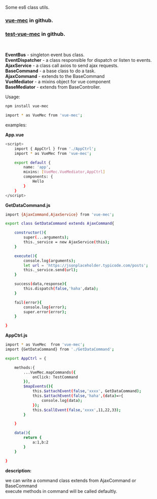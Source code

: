 Some es6 class utils.
<br/>
### [vue-mec](https://github.com/ywxgod/learningExamples/tree/master/2017/vue-mec) in github.
### [test-vue-mec](https://github.com/ywxgod/learningExamples/tree/master/2017/test-vue-mec) in github.
<br/>

<b>EventBus</b> - singleton event bus class.
<br/>
<b>EventDispatcher</b> - a class responsible for dispatch or listen to events.
<br/>
<b>AjaxService</b> - a class call axios to send ajax requests.
<br/>
<b>BaseCommand</b> - a base class to do a task.
<br/>
<b>AjaxCommand</b> - extends to the BaseCommand
<br/>
<b>VueMediator</b> - a mixins object for vue component
<br/>
<b>BaseMediator</b> - extends from BaseController.
<br/>

Usage:

```bash
npm install vue-mec

import * as VueMec from 'vue-mec';
```

examples:

<b>App.vue</b>

```bash
<script>
    import { AppCtrl } from './AppCtrl';
    import * as VueMec from 'vue-mec';

    export default {
        name: 'app',
        mixins: [VueMec.VueMediator,AppCtrl]
        components: {
            Hello
        }
    }
</script>
```

<b>GetDataCommand.js</b>

```bash
import {AjaxCommand,AjaxService} from 'vue-mec';

export class GetDataCommand extends AjaxCommand{

    constructor(){
        super(...arguments);
        this._service = new AjaxService(this);
    }

    execute(){
        console.log(arguments);
        let url = 'https://jsonplaceholder.typicode.com/posts';
        this._service.send(url);
    }

    success(data,response){
		this.dispatch(false,'haha',data);
    }

    fail(error){
        console.log(error);
        super.error(error);
    }

}
```

<b>AppCtrl.js</b>

```bash
import * as VueMec  from 'vue-mec';
import {GetDataCommand} from './GetDataCommand';

export AppCtrl = {

    methods:{
        ...VueMec.mapCommands({
            onClick: TestCommand
        }),
        $mapEvents(){
            this.$attachEvent(false,'xxxx', GetDataCommand);
            this.$attachEvent(false,'haha',(data)=>{
                console.log(data);
            });
            this.$callEvent(false,'xxxx',11,22,33);
        }

    }

    data(){
        return {
            a:1,b:2
        }
    }

}


```

<p>
<b>description:</b>
<p>

we can write a command class extends from AjaxCommand or BaseCommand<br/>
execute methods in command will be called defaultly.